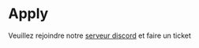 # Apply
Veuillez rejoindre notre [serveur discord](https://discord.gg/Uc9rrE7gSJ) et faire un ticket
